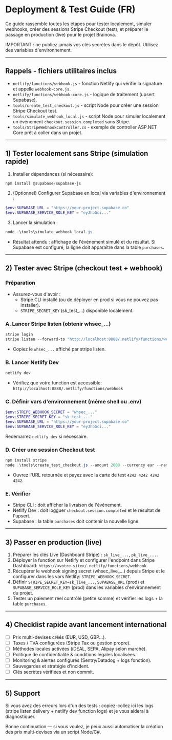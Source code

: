 # Deployment & Test Guide (FR)

Ce guide rassemble toutes les étapes pour tester localement, simuler webhooks, créer des sessions Stripe Checkout (test), et préparer le passage en production (live) pour le projet Brainova.

IMPORTANT : ne publiez jamais vos clés secrètes dans le dépôt. Utilisez des variables d'environnement.

---

## Rappels - fichiers utilitaires inclus
- `netlify/functions/webhook.js` - fonction Netlify qui vérifie la signature et appelle `webhook-core.js`.
- `netlify/functions/webhook-core.js` - logique de traitement (upsert Supabase).
- `tools/create_test_checkout.js` - script Node pour créer une session Stripe Checkout test.
- `tools/simulate_webhook_local.js` - script Node pour simuler localement un événement `checkout.session.completed` sans Stripe.
- `tools/StripeWebhookController.cs` - exemple de controller ASP.NET Core prêt à coller dans un projet.

---

## 1) Tester localement sans Stripe (simulation rapide)
1. Installer dépendances (si nécessaire):
```powershell
npm install @supabase/supabase-js
```
2. (Optionnel) Configurer Supabase en local via variables d'environnement :
```powershell
$env:SUPABASE_URL = "https://your-project.supabase.co"
$env:SUPABASE_SERVICE_ROLE_KEY = "eyJhbGci..."
```
3. Lancer la simulation :
```powershell
node .\tools\simulate_webhook_local.js
```
- Résultat attendu : affichage de l'événement simulé et du résultat. Si Supabase est configuré, la ligne doit apparaître dans la table `purchases`.

---

## 2) Tester avec Stripe (checkout test + webhook)
### Préparation
- Assurez-vous d'avoir :
  - Stripe CLI installé (ou de déployer en prod si vous ne pouvez pas installer). 
  - `STRIPE_SECRET_KEY` (sk_test_...) disponible localement.

### A. Lancer Stripe listen (obtenir whsec_...)
```powershell
stripe login
stripe listen --forward-to "http://localhost:8888/.netlify/functions/webhook"
```
- Copiez le `whsec_...` affiché par stripe listen.

### B. Lancer Netlify Dev
```powershell
netlify dev
```
- Vérifiez que votre function est accessible: `http://localhost:8888/.netlify/functions/webhook`

### C. Définir vars d'environnement (même shell ou .env)
```powershell
$env:STRIPE_WEBHOOK_SECRET = "whsec_..."
$env:STRIPE_SECRET_KEY = "sk_test_..."
$env:SUPABASE_URL = "https://your-project.supabase.co"
$env:SUPABASE_SERVICE_ROLE_KEY = "eyJhbGci..."
```
Redémarrez `netlify dev` si nécessaire.

### D. Créer une session Checkout test
```powershell
npm install stripe
node .\tools\create_test_checkout.js --amount 2000 --currency eur --name "Brainova Premium" --metadata "{\"game_id\":\"1\",\"user_email\":\"test@example.com\"}" --success_url "http://localhost:3000/success" --cancel_url "http://localhost:3000/cancel"
```
- Ouvrez l'URL retournée et payez avec la carte de test `4242 4242 4242 4242`.

### E. Vérifier
- Stripe CLI : doit afficher la livraison de l'événement.
- Netlify Dev : doit logguer `checkout.session.completed` et le résultat de l'upsert.
- Supabase : la table `purchases` doit contenir la nouvelle ligne.

---

## 3) Passer en production (live)
1. Préparer les clés Live (Dashboard Stripe) : `sk_live_...`, `pk_live_...`.
2. Déployer la function sur Netlify et configurer l'endpoint dans Stripe Dashboard: `https://<votre-site>/.netlify/functions/webhook`.
3. Récupérer le webhook signing secret (whsec_live_...) depuis Stripe et le configurer dans les vars Netlify: `STRIPE_WEBHOOK_SECRET`.
4. Définir `STRIPE_SECRET_KEY=sk_live_...`, `SUPABASE_URL` (prod) et `SUPABASE_SERVICE_ROLE_KEY` (prod) dans les variables d'environnement du projet.
5. Tester un paiement réel contrôlé (petite somme) et vérifier les logs + la table `purchases`.

---

## 4) Checklist rapide avant lancement international
- [ ] Prix multi-devises créés (EUR, USD, GBP...).
- [ ] Taxes / TVA configurées (Stripe Tax ou gestion propre).
- [ ] Méthodes locales activées (iDEAL, SEPA, Alipay selon marché).
- [ ] Politique de confidentialité & conditions légales localisées.
- [ ] Monitoring & alertes configurés (Sentry/Datadog + logs fonction).
- [ ] Sauvegardes et stratégie d'incident.
- [ ] Clés secrètes vérifiées et non commit.

---

## 5) Support
Si vous avez des erreurs lors d'un des tests : copiez-collez ici les logs (stripe listen delivery + netlify dev function logs) et je vous aiderai à diagnostiquer.

Bonne continuation — si vous voulez, je peux aussi automatiser la création des prix multi-devises via un script Node/C#.
